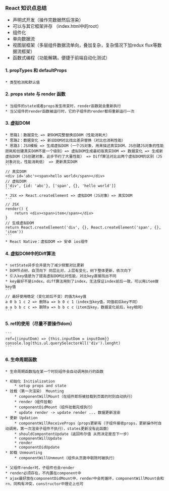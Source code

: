 ### React 知识点总结

* 声明式开发（操作完数据然后渲染）
* 可以与其它框架并存 （index.html中的root）
* 组件化
* 单向数据流
* 视图层框架（多层组件数据流单向，叠加复杂，复杂情况下加redux flux等数据流框架）
* 函数式编程（功能解耦，便捷于前端自动化测试）


#### 1. propTypes 和 defaultProps 
    * 类型检测和默认值

#### 2. props state 与 render 函数
    * 当组件的state或者props发生改变时，render函数就会重新执行
    * 当父组件的render函数被运行时，它的子组件的render都将重新运行一次

#### 3. 虚拟DOM
    * 思路1：数据变化 => 新DOM完整替换旧DOM（性能消耗大）
    * 思路2：数据变化 => 新旧DOM对比找出差异替换（对比也消耗性能）
    * 思路3：JSX模板 => 生成虚拟DOM（一个JS对象，用来描述真实DOM，JS创建JS对象的性能损耗和创建真实DOM不是一个级别）=> 虚拟DOM生成最初版真实DOM => 数据变化 => 生成新虚拟DOM（JS创建对象，此步节约了大量性能） => Diff算法对比出两个虚拟DOM的区别（JS对象对比，性能消耗低） => 更新真实DOM
    ```
    // 真实DOM
    <div id='abc'><span>hello world</span></div>
    // 虚拟DOM
    ['div', {id: 'abc'}, ['span', {}, 'hello world']]
    ```
    * JSX => React.createElement => 虚拟DOM（JS对象）=> 真实DOM
    ```
    // JSX
    render() {
        return <div><span>item</span></div>
    }
    // 生成虚拟DOM
    return React.createElement('div', {}, React.createElement('span', {}, 'item'))
    ```
    * React Native：虚拟DOM => 安卓 ios组件

#### 4. 虚拟DOM中的Diff算法
    * setState异步合并是为了减少频繁对比更新
    * DOM节点树，自顶向下 同层比对，上层有变化，树下整体更新，依次向下
    * 引入key值是为了提高虚拟DOM比对性能，对比key直接找出不同
    * key最好不是index，diff算法用到了index，无法保证index前后一致，可以用item做key值
    ```
    // 最好使用稳定（变化前后不变）的值为key值
    a 0 b 1 c 2 => 删除a => b 0 c 1（index当key值，同值前后key不同）
    a a b b c c => 删除a => b b c c（item当key，数据变化前后，key相同）
    ```

#### 5. ref的使用（尽量不要操作dom）
    ```
    ref={(inputDom) => {this.inputDom = inputDom}}
    console.log(this.ul.querySelectorAll('div').lenght)
    ```

#### 6. 生命周期函数
    * 生命周期函数指在某一个时刻组件会自动调用执行的函数

    * 初始化 Initialization 
        * setup props and state
    * 挂载（第一次渲染） Mounting
        * componentWillMount（在组件即将被挂载到页面的时刻自动执行）
        * render（组件挂载）
        * componentDidMount（组件挂载完成执行）
        * update render -> update render ... 数据更新渲染
    * 更新 Updation
        * componentWillReceiveProps（props更新有（子组件接收props，更新操作时自动调用，第一次渲染子组件不执行），states更新没有此函数）
        * shouldCompontentUpdate（返回布尔值 从而决定是否下一步）
        * componentWillUpdate
        * render
        * componentDidUpdate
    * 卸载 Unmounting
        * componentWillUnmount（组件从页面中剔除时被执行）
    
    * 父组件render时，子组件也会render
    * render必须存在，不内置在component中
    * ajax最好放在componentDidMount中，render中会死循环，componentWillMount会和rn，同构有冲突，constructor中理论上也可